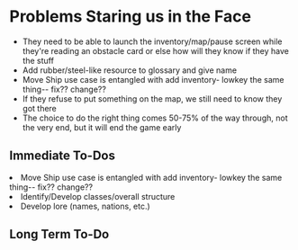 # Problems Staring us in the Face

<ul>
<li>They need to be able to launch the inventory/map/pause screen while they're reading an obstacle card or else how will
they know if they have the stuff</li>
<li>Add rubber/steel-like resource to glossary and give name</li>
<li>Move Ship use case is entangled with add inventory- 
lowkey the same thing-- fix?? change??</li>
<li>If they refuse to put something on the map, we still need to know they got there</li>
<li>The choice to do the right thing comes 50-75% of the way through, not the very end, but it will end the game early</li>
</ul>

## Immediate To-Dos
<li>Move Ship use case is entangled with add inventory- 
lowkey the same thing-- fix?? change??</li>
<li>Identify/Develop classes/overall structure</li>
<li>Develop lore (names, nations, etc.)</li>

## Long Term To-Do